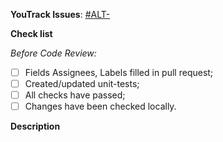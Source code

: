 **YouTrack Issues**:
[#ALT-](https://vyahhi.myjetbrains.com/youtrack/issue/ALT-)

**Check list**

_Before Code Review:_

- [ ] Fields Assignees, Labels filled in pull request;
- [ ] Created/updated unit-tests;
- [ ] All checks have passed;
- [ ] Changes have been checked locally.

**Description**
